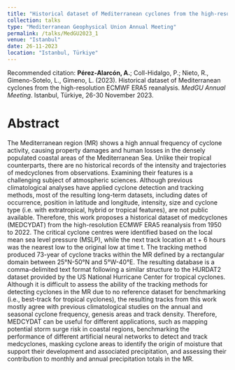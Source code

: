```yaml
---
title: "Historical dataset of Mediterranean cyclones from the high-resolution ECMWF ERA5 reanalysis"
collection: talks
type: "Mediterranean Geophysical Union Annual Meeting"
permalink: /talks/MedGU2023_1
venue: "Istanbul"
date: 26-11-2023
location: "Istanbul, Türkiye"
---
```


Recommended citation: <b>Pérez-Alarcón, A.</b>; Coll-Hidalgo, P.; Nieto, R., Gimeno-Sotelo, L., Gimeno, L. (2023). 
Historical dataset of Mediterranean cyclones from the high-resolution ECMWF ERA5 reanalysis. <i> MedGU Annual Meeting</i>.
Istanbul, Türkiye, 26-30 November 2023.
# Abstract

The Mediterranean region (MR) shows a high annual frequency of cyclone activity, causing property damages and human losses in 
the densely populated coastal areas of the Mediterranean Sea. Unlike their tropical counterparts, there are no historical records 
of the intensity and trajectories of medcyclones from observations. Examining their features is a challenging subject of atmospheric
sciences. Although previous climatological analyses have applied cyclone detection and tracking methods, most of the resulting 
long-term datasets, including dates of occurrence, position in latitude and longitude, intensity, size and cyclone type (i.e. with
extratropical, hybrid or tropical features), are not public available. Therefore, this work proposes a historical dataset of
medcyclones (MEDCYDAT) from the high-resolution ECMWF ERA5 reanalysis from 1950 to 2022. The critical cyclone centres were identified
based on the local mean sea level pressure (MSLP), while the next track location at t + 6 hours was the nearest low to the original
low at time t. The tracking method produced 73-year of cyclone tracks within the MR defined by a rectangular domain between 25°N-50°N 
and 5°W-40°E. The resulting database is a comma-delimited text format following a similar structure to the HURDAT2 dataset provided 
by the US National Hurricane Center for tropical cyclones. Although it is difficult to assess the ability of the tracking methods 
for detecting cyclones in the MR due to no reference dataset for benchmarking (i.e., best-track for tropical cyclones), the resulting 
tracks from this work mostly agree with previous climatological studies on the annual and seasonal cyclone frequency, genesis areas 
and track density. Therefore, MEDCYDAT can be useful for different applications, such as mapping potential storm surge risk in 
coastal regions, benchmarking the performance of different artificial neural networks to detect and track medcyclones, masking 
cyclone areas to identify the origin of moisture that support their development and associated precipitation, and assessing their
contribution to monthly and annual precipitation totals in the MR.
